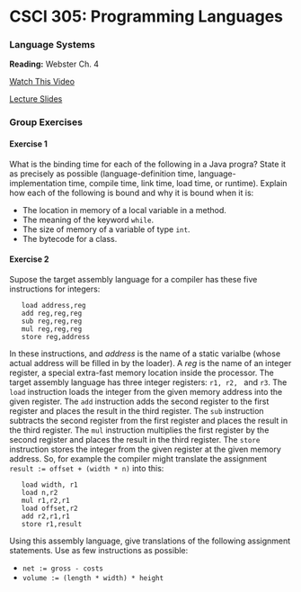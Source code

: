 # CSCI 305: Programming Languages

### Language Systems

**Reading:** Webster Ch. 4

[Watch This Video]()

[Lecture Slides](slides/Lecture10_12.pdf)

### Group Exercises

#### Exercise 1
What is the binding time for each of the following in a Java progra? State it as precisely as possible (language-definition time, language-implementation time, compile time, link time, load time, or runtime). Explain how each of the following is bound and why it is bound when it is:

* The location in memory of a local variable in a method.
* The meaning of the keyword `while`.
* The size of memory of a variable of type `int`.
* The bytecode for a class.

#### Exercise 2
Supose the target assembly language for a compiler has these five instructions for integers:

```
   load address,reg
   add reg,reg,reg
   sub reg,reg,reg
   mul reg,reg,reg
   store reg,address
```

In these instructions, and *address* is the name of a static varialbe (whose actual address will be filled in by the loader). A *reg* is the name of an integer register, a special extra-fast memory location inside the processor. The target assembly language has three integer registers: `r1, r2, ` and `r3`. The `load` instruction loads the integer from the given memory address into the given register. The `add` instruction adds the second register to the first register and places the result in the third register. The `sub` instruction subtracts the second register from the first register and places the result in the third register. The `mul` instruction multiplies the first register by the second register and places the result in the third register. The `store` instruction stores the integer from the given register at the given memory address. So, for example the compiler might translate the assignment `result := offset + (width * n)` into this:

```
   load width, r1
   load n,r2
   mul r1,r2,r1
   load offset,r2
   add r2,r1,r1
   store r1,result
```

Using this assembly language, give translations of the following assignment statements. Use as few instructions as possible:

* `net := gross - costs`
* `volume := (length * width) * height`
